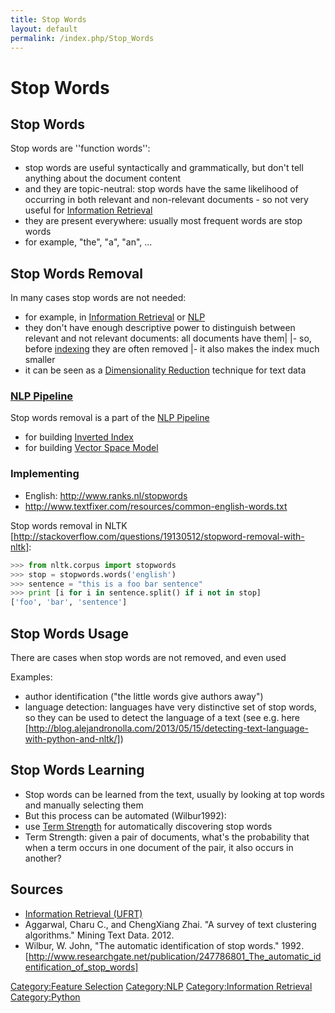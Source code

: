 ```yaml
---
title: Stop Words
layout: default
permalink: /index.php/Stop_Words
---
```


# Stop Words

## Stop Words
Stop words are ''function words'':
- stop words are useful syntactically and grammatically, but don't tell anything about the document content 
- and they are topic-neutral: stop words have the same likelihood of occurring in both relevant and non-relevant documents - so not very useful for [Information Retrieval](Information_Retrieval)  
- they are present everywhere: usually most frequent words are stop words
- for example, "the", "a", "an", ...


## Stop Words Removal
In many cases stop words are not needed:
- for example, in [Information Retrieval](Information_Retrieval) or [NLP](NLP)
- they don't have enough descriptive power to distinguish between relevant and not relevant documents: all documents have them|   |- so, before [indexing](Inverted_Index) they are often removed |- it also makes the index much smaller
- it can be seen as a [Dimensionality Reduction](Dimensionality_Reduction) technique for text data


### [NLP Pipeline](NLP_Pipeline)
Stop words removal is a part of the [NLP Pipeline](NLP_Pipeline)
- for building [Inverted Index](Inverted_Index)
- for building [Vector Space Model](Vector_Space_Model)


### Implementing
- English: http://www.ranks.nl/stopwords
- http://www.textfixer.com/resources/common-english-words.txt

Stop words removal in NLTK [http://stackoverflow.com/questions/19130512/stopword-removal-with-nltk]:

```python
>>> from nltk.corpus import stopwords
>>> stop = stopwords.words('english')
>>> sentence = "this is a foo bar sentence"
>>> print [i for i in sentence.split() if i not in stop]
['foo', 'bar', 'sentence']
```


## Stop Words Usage
There are cases when stop words are not removed, and even used 

Examples:
- author identification ("the little words give authors away")
- language detection: languages have very distinctive set of stop words, so they can be used to detect the language of a text (see e.g. here [http://blog.alejandronolla.com/2013/05/15/detecting-text-language-with-python-and-nltk/])


## Stop Words Learning
- Stop words can be learned from the text, usually by looking at top words and manually selecting them 
- But this process can be automated (Wilbur1992):
- use [Term Strength](Term_Strength) for automatically discovering stop words
- Term Strength: given a pair of documents, what's the probability that when a term occurs in one document of the pair, it also occurs in another?  



## Sources
- [Information Retrieval (UFRT)](Information_Retrieval_(UFRT))
- Aggarwal, Charu C., and ChengXiang Zhai. "A survey of text clustering algorithms." Mining Text Data. 2012.
- Wilbur, W. John, "The automatic identification of stop words." 1992. [http://www.researchgate.net/publication/247786801_The_automatic_identification_of_stop_words]

[Category:Feature Selection](Category_Feature_Selection)
[Category:NLP](Category_NLP)
[Category:Information Retrieval](Category_Information_Retrieval)
[Category:Python](Category_Python)